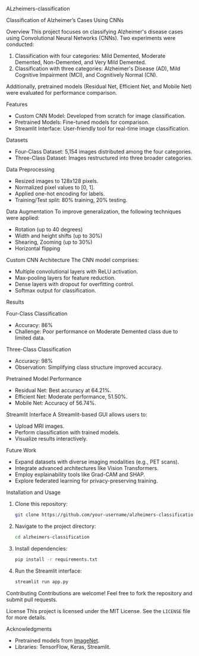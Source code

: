 ALzheimers-classification 


Classification of Alzheimer’s Cases Using CNNs

Overview
This project focuses on classifying Alzheimer's disease cases using Convolutional Neural Networks (CNNs). Two experiments were conducted:
1. Classification with four categories: Mild Demented, Moderate Demented, Non-Demented, and Very Mild Demented.
2. Classification with three categories: Alzheimer's Disease (AD), Mild Cognitive Impairment (MCI), and Cognitively Normal (CN).

Additionally, pretrained models (Residual Net, Efficient Net, and Mobile Net) were evaluated for performance comparison.



Features
- Custom CNN Model: Developed from scratch for image classification.
- Pretrained Models: Fine-tuned models for comparison.
- Streamlit Interface: User-friendly tool for real-time image classification.



 Datasets
- Four-Class Dataset: 5,154 images distributed among the four categories.
- Three-Class Dataset: Images restructured into three broader categories.

 Data Preprocessing
- Resized images to 128x128 pixels.
- Normalized pixel values to [0, 1].
- Applied one-hot encoding for labels.
- Training/Test split: 80% training, 20% testing.

 Data Augmentation
To improve generalization, the following techniques were applied:
- Rotation (up to 40 degrees)
- Width and height shifts (up to 30%)
- Shearing, Zooming (up to 30%)
- Horizontal flipping



 Custom CNN Architecture
The CNN model comprises:
- Multiple convolutional layers with ReLU activation.
- Max-pooling layers for feature reduction.
- Dense layers with dropout for overfitting control.
- Softmax output for classification.



 Results

 Four-Class Classification
- Accuracy: 86%
- Challenge: Poor performance on Moderate Demented class due to limited data.

 Three-Class Classification
- Accuracy: 98%
- Observation: Simplifying class structure improved accuracy.

 Pretrained Model Performance
- Residual Net: Best accuracy at 64.21%.
- Efficient Net: Moderate performance, 51.50%.
- Mobile Net: Accuracy of 56.74%.



 Streamlit Interface
A Streamlit-based GUI allows users to:
- Upload MRI images.
- Perform classification with trained models.
- Visualize results interactively.



 Future Work
- Expand datasets with diverse imaging modalities (e.g., PET scans).
- Integrate advanced architectures like Vision Transformers.
- Employ explainability tools like Grad-CAM and SHAP.
- Explore federated learning for privacy-preserving training.



 Installation and Usage
1. Clone this repository:
   ```bash
   git clone https://github.com/your-username/alzheimers-classification.git
   ```
2. Navigate to the project directory:
   ```bash
   cd alzheimers-classification
   ```
3. Install dependencies:
   ```bash
   pip install -r requirements.txt
   ```
4. Run the Streamlit interface:
   ```bash
   streamlit run app.py
   ```



 Contributing
Contributions are welcome! Feel free to fork the repository and submit pull requests.



 License
This project is licensed under the MIT License. See the `LICENSE` file for more details.



 Acknowledgments
- Pretrained models from [ImageNet](https://www.image-net.org/).
- Libraries: TensorFlow, Keras, Streamlit.

